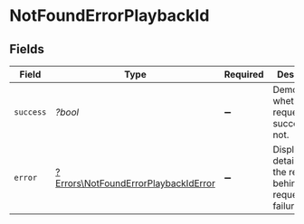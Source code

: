 # NotFoundErrorPlaybackId


## Fields

| Field                                                                                       | Type                                                                                        | Required                                                                                    | Description                                                                                 |
| ------------------------------------------------------------------------------------------- | ------------------------------------------------------------------------------------------- | ------------------------------------------------------------------------------------------- | ------------------------------------------------------------------------------------------- |
| `success`                                                                                   | *?bool*                                                                                     | :heavy_minus_sign:                                                                          | Demonstrates whether the request is successful or not.                                      |
| `error`                                                                                     | [?Errors\NotFoundErrorPlaybackIdError](../../Models/Errors/NotFoundErrorPlaybackIdError.md) | :heavy_minus_sign:                                                                          | Displays details about the reasons behind the request's failure.                            |